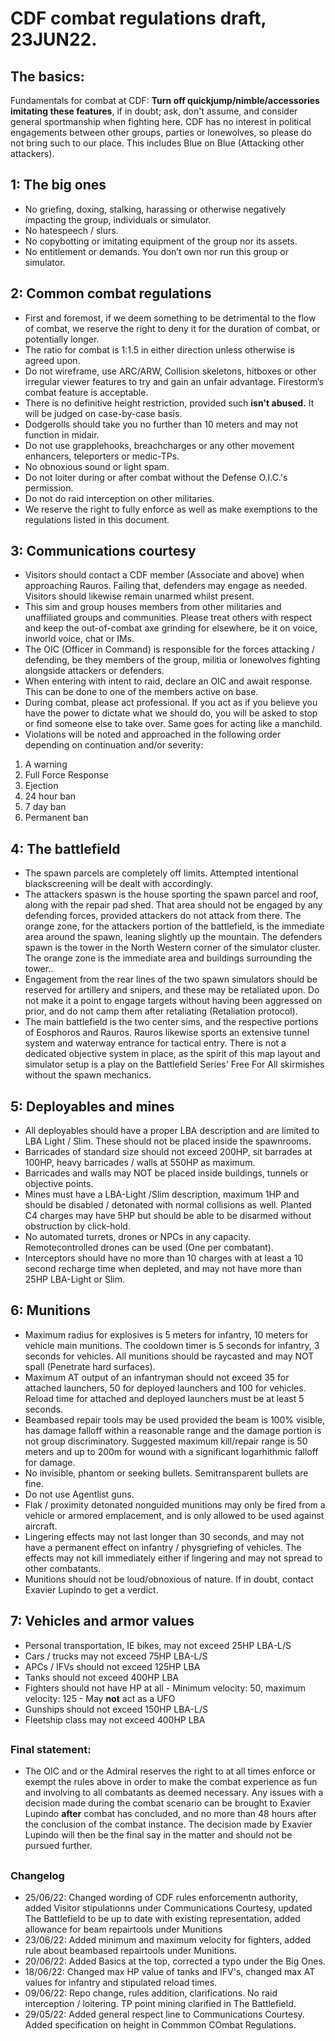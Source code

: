 # CDF combat regulations draft, 23JUN22.
## The basics:
Fundamentals for combat at CDF: **Turn off quickjump/nimble/accessories imitating these features**, if in doubt; ask, don't assume, and consider general sportmanship when fighting here. CDF has no interest in political engagements between other groups, parties or lonewolves, so please do not bring such to our place. This includes Blue on Blue (Attacking other attackers).

## 1: The big ones
- No griefing, doxing, stalking, harassing or otherwise negatively impacting the group, individuals or simulator.
- No hatespeech / slurs.
- No copybotting or imitating equipment of the group nor its assets.
- No entitlement or demands. You don’t own nor run this group or simulator.

## 2: Common combat regulations
- First and foremost, if we deem something to be detrimental to the flow of combat, we reserve the right to deny it for the duration of combat, or potentially longer.
- The ratio for combat is 1:1.5 in either direction unless otherwise is agreed upon.
- Do not wireframe, use ARC/ARW, Collision skeletons, hitboxes or other irregular viewer features to try and gain an unfair advantage. Firestorm’s combat feature is acceptable.
- There is no definitive height restriction, provided such **isn't abused.** It will be judged on case-by-case basis.
- Dodgerolls should take you no further than 10 meters and may not function in midair.
- Do not use grapplehooks, breachcharges or any other movement enhancers, teleporters or medic-TPs.
- No obnoxious sound or light spam.
- Do not loiter during or after combat without the Defense O.I.C.'s permission.
- Do not do raid interception on other militaries.
- We reserve the right to fully enforce as well as make exemptions to the regulations listed in this document.

## 3: Communications courtesy
- Visitors should contact a CDF member (Associate and above) when approaching Rauros. Failing that, defenders may engage as needed. Visitors should likewise remain unarmed whilst present.
- This sim and group houses members from other militaries and unaffiliated groups and communities. Please treat others with respect and keep the out-of-combat axe grinding for elsewhere, be it on voice, inworld voice, chat or IMs.
- The OIC (Officer in Command) is responsible for the forces attacking / defending, be they members of the group, militia or lonewolves fighting alongside attackers or defenders.
- When entering with intent to raid, declare an OIC and await response. This can be done to one of the members active on base.
- During combat, please act professional. If you act as if you believe you have the power to dictate what we should do, you will be asked to stop or find someone else to take over. Same goes for acting like a manchild.
- Violations will be noted and approached in the following order depending on continuation and/or severity:
1. A warning
2. Full Force Response
3. Ejection
4. 24 hour ban
5. 7 day ban
6. Permanent ban

## 4: The battlefield
- The spawn parcels are completely off limits. Attempted intentional blackscreening will be dealt with accordingly.
- The attackers spaswn is the house sporting the spawn parcel and roof, along with the repair pad shed. That area should not be engaged by any defending forces, provided attackers do not attack from there. The orange zone, for the attackers portion of the battlefield, is the immediate area around the spawn, leaning slightly up the mountain. The defenders spawn is the tower in the North Western corner of the simulator cluster. The orange zone is the immediate area and buildings surrounding the tower.. 
- Engagement from the rear lines of the two spawn simulators should be reserved for artillery and snipers, and these may be retaliated upon. Do not make it a point to engage targets without having been aggressed on prior, and do not camp them after retaliating (Retaliation protocol).
- The main battlefield is the two center sims, and the respective portions of Eosphoros and Rauros. Rauros likewise sports an extensive tunnel system and waterway entrance for tactical entry. There is not a dedicated objective system in place, as the spirit of this map layout and simulator setup is a play on the Battlefield Series' Free For All skirmishes without the spawn mechanics.

## 5: Deployables and mines
- All deployables should have a proper LBA description and are limited to LBA Light / Slim. These should not be placed inside the spawnrooms.
- Barricades of standard size should not exceed 200HP, sit barrades at 100HP, heavy barricades / walls at 550HP as maximum.
- Barricades and walls may NOT be placed inside buildings, tunnels or objective points. 
- Mines must have a LBA-Light /Slim description, maximum 1HP and should be disabled / detonated with normal collisions as well. Planted C4 charges may have 5HP but should be able to be disarmed without obstruction by click-hold.
- No automated turrets, drones or NPCs in any capacity. Remotecontrolled drones can be used (One per combatant).
- Interceptors should have no more than 10 charges with at least a 10 second recharge time when depleted, and may not have more than 25HP LBA-Light or Slim.

## 6: Munitions
- Maximum radius for explosives is 5 meters for infantry, 10 meters for vehicle main munitions. The cooldown timer is 5 seconds for infantry, 3 seconds for vehicles. All munitions should be raycasted and may NOT spall (Penetrate hard surfaces).
- Maximum AT output of an infantryman should not exceed 35 for attached launchers, 50 for deployed launchers and 100 for vehicles. Reload time for attached and deployed launchers must be at least 5 seconds.
- Beambased repair tools may be used provided the beam is 100% visible, has damage falloff within a reasonable range and the damage portion is not group discriminatory. Suggested maximum kill/repair range is 50 meters and up to 200m for wound with a significant logarhithmic falloff for damage.
- No invisible, phantom or seeking bullets. Semitransparent bullets are fine.
- Do not use Agentlist guns.
- Flak / proximity detonated nonguided munitions may only be fired from a vehicle or armored emplacement, and is only allowed to be used against aircraft.
- Lingering effects may not last longer than 30 seconds, and may not have a permanent effect on infantry / physgriefing of vehicles. The effects may not kill immediately either if lingering and may not spread to other combatants.
- Munitions should not be loud/obnoxious of nature. If in doubt, contact Exavier Lupindo to get a verdict.

## 7: Vehicles and armor values
- Personal transportation, IE bikes, may not exceed 25HP LBA-L/S
- Cars / trucks may not exceed 75HP LBA-L/S
- APCs / IFVs should not exceed 125HP LBA
- Tanks should not exceed 400HP LBA
- Fighters should not have HP at all - Minimum velocity: 50, maximum velocity: 125 - May **not** act as a UFO
- Gunships should not exceed 150HP LBA-L/S
- Fleetship class may not exceed 400HP LBA

##
### Final statement:
- The OIC and or the Admiral reserves the right to at all times enforce or exempt the rules above in order to make the combat experience as fun and involving to all combatants as deemed necessary. Any issues with a decision made during the combat scenario can be brought to Exavier Lupindo **after** combat has concluded, and no more than 48 hours after the conclusion of the combat instance. The decision made by Exavier Lupindo will then be the final say in the matter and should not be pursued further.

##
### Changelog
- 25/06/22: Changed wording of CDF rules enforcementn authority, added Visitor stipulationns under Communications Courtesy, updated The Battlefield to be up to date with existing representation, added allowance for beam repairtools under Munitions
- 23/06/22: Added minimum and maximum velocity for fighters, added rule about beambased repairtools under Munitions.
- 20/06/22: Added Basics at the top, corrected a typo under the Big Ones.
- 18/06/22: Changed max HP value of tanks and IFV's, changed max AT values for infantry and stipulated reload times.
- 09/06/22: Repo change, rules addition, clarifications.
 No raid interception / loitering.
 TP point mining clarified in The Battlefield.
- 29/05/22: Added general respect line to Communications Courtesy. Added specification on height in Commmon COmbat Regulations.
